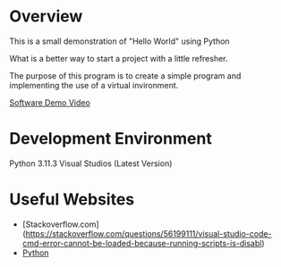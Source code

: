 # Overview

This is a small demonstration of "Hello World" using Python 

What is a better way to start a project with a little refresher.

The purpose of this program is to create a simple program and implementing the use of a virtual invironment.

[Software Demo Video](https://youtu.be/fMc-ArdYr9o)

# Development Environment

Python 3.11.3
Visual Studios (Latest Version)

# Useful Websites

* [Stackoverflow.com] (https://stackoverflow.com/questions/56199111/visual-studio-code-cmd-error-cannot-be-loaded-because-running-scripts-is-disabl)
* [Python](https://www.python.org/)